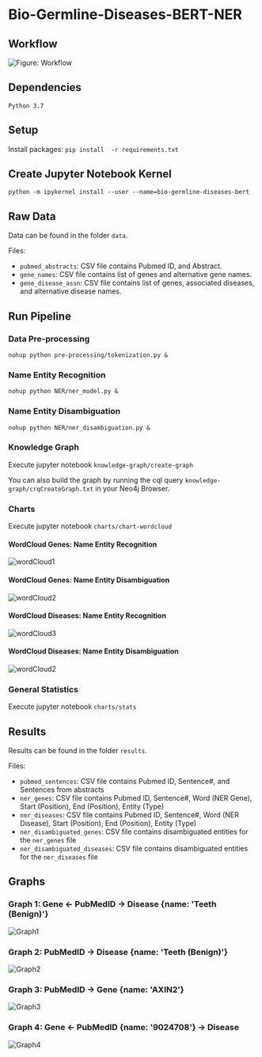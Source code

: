 # Bio-Germline-Diseases-BERT-NER

## Workflow

![Figure: Workflow](images/workflow.png "Workflow")

## Dependencies

`Python 3.7`

## Setup

Install packages: `pip install  -r requirements.txt`

## Create Jupyter Notebook Kernel

`python -m ipykernel install --user --name=bio-germline-diseases-bert`

## Raw Data

Data can be found in the folder `data`.

Files:

+ `pubmed_abstracts`: CSV file contains Pubmed ID, and Abstract.
+ `gene_names`: CSV file contains list of genes and alternative gene names.
+ `gene_disease_assn`: CSV file contains list of genes, associated diseases, and alternative disease names.

## Run Pipeline

### Data Pre-processing

`nohup python pre-processing/tokenization.py &`

### Name Entity Recognition

`nohup python NER/ner_model.py &`

### Name Entity Disambiguation

`nohup python NER/ner_disambiguation.py &`

### Knowledge Graph

Execute jupyter notebook `knowledge-graph/create-graph`

You can also build the graph by running the cql query `knowledge-graph/crqCreateGraph.txt` in your Neo4j Browser.

### Charts

Execute jupyter notebook `charts/chart-wordcloud`

#### WordCloud Genes: Name Entity Recognition

![wordCloud1](images/wordCloudGene.png "wordCloud1")

#### WordCloud Genes: Name Entity Disambiguation

![wordCloud2](images/wordCloudDisambiguatedGene.png "wordCloud2")

#### WordCloud Diseases: Name Entity Recognition

![wordCloud3](images/wordCloudDisease.png "wordCloud3")

#### WordCloud Diseases: Name Entity Disambiguation

![wordCloud2](images/wordCloudDisambiguatedDisease.png "wordCloud2")


### General Statistics

Execute jupyter notebook `charts/stats`

## Results

Results can be found in the folder `results`.

Files:

+ `pubmed_sentences`: CSV file contains Pubmed ID, Sentence#, and Sentences from abstracts
+ `ner_genes`: CSV file contains Pubmed ID, Sentence#, Word (NER Gene), Start (Position), End (Position), Entity (Type)
+ `ner_diseases`: CSV file contains Pubmed ID, Sentence#, Word (NER Disease), Start (Position), End (Position), Entity (Type)
+ `ner_disambiguated_genes`: CSV file contains disambiguated entities for the `ner_genes` file
+ `ner_disambiguated_diseases`: CSV file contains disambiguated entities for the `ner_diseases` file
  
## Graphs

### Graph 1: Gene <- PubMedID -> Disease {name: 'Teeth (Benign)'}

![Graph1](images/graph1.png "Graph1")

### Graph 2: PubMedID -> Disease {name: 'Teeth (Benign)'}

![Graph2](images/graph2.png "Graph2")

### Graph 3: PubMedID -> Gene {name: 'AXIN2'}

![Graph3](images/graph3.png "Graph3")

### Graph 4: Gene <- PubMedID {name: '9024708'} -> Disease

![Graph4](images/graph4.png "Graph4")
